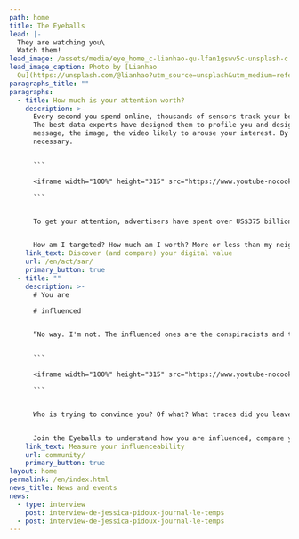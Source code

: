 ```yaml
---
path: home
title: The Eyeballs
lead: |-
  They are watching you\
  Watch them!
lead_image: /assets/media/eye_home_c-lianhao-qu-lfan1gswv5c-unsplash-c.jpeg
lead_image_caption: Photo by [Lianhao
  Qu](https://unsplash.com/@lianhao?utm_source=unsplash&utm_medium=referral&utm_content=creditCopyText)
paragraphs_title: ""
paragraphs:
  - title: How much is your attention worth?
    description: >-
      Every second you spend online, thousands of sensors track your behaviour.
      The best data experts have designed them to profile you and design the
      message, the image, the video likely to arouse your interest. By any means
      necessary.


      ```

      <iframe width="100%" height="315" src="https://www.youtube-nocookie.com/embed/G1_ryVCLWoc" title="YouTube video player" frameborder="0" allow="accelerometer; autoplay; clipboard-write; encrypted-media; gyroscope; picture-in-picture" allowfullscreen></iframe>

      ```


      To get your attention, advertisers have spent over US$375 billion on digital media in 2020 alone. 


      How am I targeted? How much am I worth? More or less than my neighbour? Why? Join the Eyeballs and find out what digital sauce you are being eaten with.
    link_text: Discover (and compare) your digital value
    url: /en/act/sar/
    primary_button: true
  - title: ""
    description: >-
      # You are

      # influenced


      “No way. I'm not. The influenced ones are the conspiracists and the kids on Instagram, not me.” Don't be so sure... Brands and political parties use profiling and brain mechanisms to subtly affect your opinions and behavior.


      ```

      <iframe width="100%" height="315" src="https://www.youtube-nocookie.com/embed/rPcrvRuEv9k?start=7" title="YouTube video player" frameborder="0" allow="accelerometer; autoplay; clipboard-write; encrypted-media; gyroscope; picture-in-picture" allowfullscreen></iframe>

      ```


      Who is trying to convince you? Of what? What traces did you leave online for them to believe that you are manipulable?


      Join the Eyeballs to understand how you are influenced, compare yourself to the average and see the difference in perception of your profile between the different apps and media you use.
    link_text: Measure your influenceability
    url: community/
    primary_button: true
layout: home
permalink: /en/index.html
news_title: News and events
news:
  - type: interview
    post: interview-de-jessica-pidoux-journal-le-temps
  - post: interview-de-jessica-pidoux-journal-le-temps
---
```

